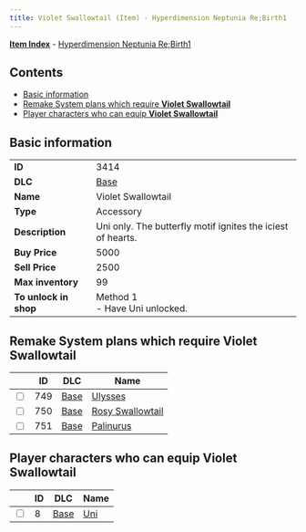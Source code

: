 ```yaml
---
title: Violet Swallowtail (Item) - Hyperdimension Neptunia Re;Birth1
---
```


[**Item Index**](/neptunia/rb1/item/index.html) - [Hyperdimension Neptunia Re;Birth1](/neptunia/rb1)

## Contents

- [Basic information](#basic-information)
- [Remake System plans which require **Violet Swallowtail**](#remake-system-plans-which-require-violet-swallowtail)
- [Player characters who can equip **Violet Swallowtail**](#player-characters-who-can-equip-violet-swallowtail)

## Basic information

|   |   |
| -- | -- |
| **ID** | 3414 |
| **DLC** | [Base](/neptunia/rb1/dlc/1-base.html) |
| **Name** | Violet Swallowtail |
| **Type** | Accessory |
| **Description** | Uni only. The butterfly motif ignites the iciest of hearts. |
| **Buy Price** | 5000 |
| **Sell Price** | 2500 |
| **Max inventory** | 99 |
| **To unlock in shop** | Method 1<br />- Have Uni unlocked. |


## Remake System plans which require **Violet Swallowtail**

|    | ID | DLC | Name |
| -- | -- | --- | ---- |
| <input type="checkbox" id="rb1-quest-1-749" class="trackbox" /> | 749 | [Base](/neptunia/rb1/dlc/1-base.html) | [Ulysses](/neptunia/rb1/quest/1-749-ulysses.html) |
| <input type="checkbox" id="rb1-quest-1-750" class="trackbox" /> | 750 | [Base](/neptunia/rb1/dlc/1-base.html) | [Rosy Swallowtail](/neptunia/rb1/quest/1-750-rosy-swallowtail.html) |
| <input type="checkbox" id="rb1-quest-1-751" class="trackbox" /> | 751 | [Base](/neptunia/rb1/dlc/1-base.html) | [Palinurus](/neptunia/rb1/quest/1-751-palinurus.html) |


## Player characters who can equip **Violet Swallowtail**

|    | ID | DLC | Name |
| -- | -- | --- | ---- |
| <input type="checkbox" id="rb1-player-1-8" class="trackbox" /> | 8 | [Base](/neptunia/rb1/dlc/1-base.html) | [Uni](/neptunia/rb1/player/1-8-uni.html) |
